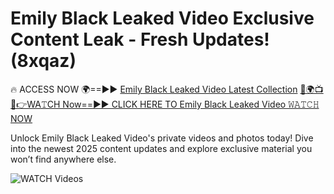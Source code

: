 # Emily Black Leaked Video Exclusive Content Leak - Fresh Updates! (8xqaz)

🔥 ACCESS NOW 🌍==►► <a href="https://tinyurl.com/3fjeunct" rel="nofollow">Emily Black Leaked Video Latest Collection</a></h3>
[🔴🌍📺📱👉WA𝚃CH Now==►► CLICK HERE TO Emily Black Leaked Video 𝚆𝙰𝚃𝙲𝙷 NOW](https://tinyurl.com/3fjeunct)

Unlock Emily Black Leaked Video's private videos and photos today! Dive into the newest 2025 content updates and explore exclusive material you won’t find anywhere else.


<a href="https://tinyurl.com/3fjeunct" rel="nofollow" data-target="animated-image.originalLink"><img src="https://camo.githubusercontent.com/8a4f000d20f83aca3bf7ec5f350d767afa0574a8a352519fd8cfa583a6f93a33/68747470733a2f2f692e696d6775722e636f6d2f644a486b345a712e676966" alt="WATCH Videos" data-canonical-src="https://i.imgur.com/dJHk4Zq.gif" style="max-width: 100%; display: inline-block;" data-target="animated-image.originalImage"></a>
